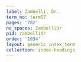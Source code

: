 ```yaml
---
label: Zambelli, Dr.
term_no: term57
pages: '782'
no_spaces: ZambelliDr
pid: zambellidr
order: '1034'
layout: generic_index_term
collection: index-headings
---
```

